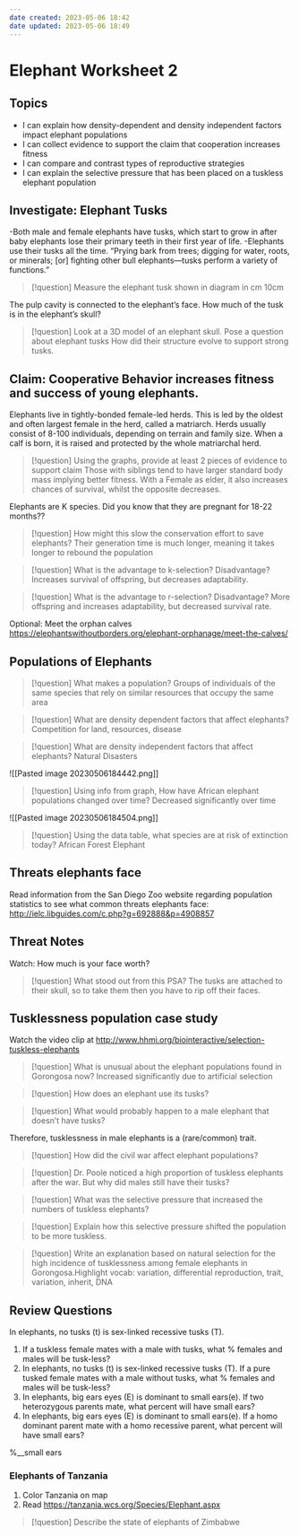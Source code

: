 ```yaml
---
date created: 2023-05-06 18:42
date updated: 2023-05-06 18:49
---
```


# Elephant Worksheet 2

## Topics

- I can explain how density-dependent and density independent factors impact elephant populations
- I can collect evidence to support the claim that cooperation increases fitness
- I can compare and contrast types of reproductive strategies
- I can explain the selective pressure that has been placed on a tuskless elephant population

## Investigate: Elephant Tusks

-Both male and female elephants have tusks, which start to grow in after baby elephants lose their primary teeth in their first year of life.
-Elephants use their tusks all the time. “Prying bark from trees; digging for water, roots, or minerals; [or] fighting other bull elephants—tusks perform a variety of functions.”

> [!question] Measure the elephant tusk shown in diagram in cm
> 10cm

The pulp cavity is connected to the elephant’s face. How much of the tusk is in the elephant’s skull?

> [!question] Look at a 3D model of an elephant skull. Pose a question about elephant tusks
> How did their structure evolve to support strong tusks.

## Claim: Cooperative Behavior increases fitness and success of young elephants.

Elephants live in tightly-bonded female-led herds. This is led by the oldest and often largest female in the herd, called a matriarch. Herds usually consist of 8-100 individuals, depending on terrain and family size. When a calf is born, it is raised and protected by the whole matriarchal herd.

> [!question] Using the graphs,  provide at least 2 pieces of evidence to support claim
> Those with siblings tend to have larger standard body mass implying better fitness. With a Female as elder, it also increases chances of survival, whilst the opposite decreases.

Elephants are K species. Did you know that they are pregnant for 18-22 months??

> [!question] How might this slow the conservation effort to save elephants?
> Their generation time is much longer, meaning it takes longer to rebound the population

> [!question] What is the advantage to k-selection? Disadvantage?
> Increases survival of offspring, but decreases adaptability.

> [!question] What is the advantage to r-selection? Disadvantage?
> More offspring and increases adaptability, but decreased survival rate.

Optional: Meet the orphan calves
<https://elephantswithoutborders.org/elephant-orphanage/meet-the-calves/>

## Populations of Elephants

> [!question] What makes a population?
> Groups of individuals of the same species that rely on similar resources that occupy the same area

> [!question] What are density dependent factors that affect elephants?
> Competition for land, resources, disease

> [!question] What are density independent factors that affect elephants?
> Natural Disasters

![[Pasted image 20230506184442.png]]

> [!question] Using info from graph, How have African elephant populations changed over time?
> Decreased significantly over time

![[Pasted image 20230506184504.png]]

> [!question] Using the data table, what species are at risk of extinction today?
> African Forest Elephant

## Threats elephants face

Read information from the San Diego Zoo website regarding population statistics to see what common threats elephants face:   <http://ielc.libguides.com/c.php?g=692888&p=4908857>

## Threat Notes

Watch: How much is your face worth?

> [!question] What stood out from this PSA?
> The tusks are attached to their skull, so to take them then you have to rip off their faces.

## Tusklessness population case study

Watch the video clip at <http://www.hhmi.org/biointeractive/selection-tuskless-elephants>

> [!question] What is unusual about the elephant populations found in Gorongosa now?
> Increased significantly due to artificial selection

> [!question] How does an elephant use its tusks?
> 

> [!question] What would probably happen to a male elephant that doesn’t have tusks?

Therefore, tusklessness in male elephants is a (rare/common) trait.

> [!question] How did the civil war affect elephant populations?

> [!question] Dr. Poole noticed a high proportion of tuskless elephants after the war.  But why did males still have their tusks?

> [!question] What was the selective pressure that increased the numbers of tuskless elephants?

> [!question] Explain how this selective pressure shifted the population to be more tuskless.

> [!question] Write an explanation based on natural selection for the high incidence of tusklessness among female elephants in Gorongosa.Highlight vocab: variation, differential reproduction, trait, variation, inherit, DNA

## Review Questions

In elephants, no tusks (t) is sex-linked recessive tusks (T).

1. If a tuskless female mates with a male with tusks, what % females and males will be tusk-less?
2. In elephants, no tusks (t) is sex-linked recessive tusks (T). If a pure tusked female mates with a male without tusks, what % females and males will be tusk-less?
3. In elephants, big ears eyes (E) is dominant to small ears(e). If two heterozygous parents mate, what percent will have small ears?
4. In elephants, big ears eyes (E) is dominant to small ears(e). If a homo dominant parent mate with a homo recessive parent, what percent will have small ears?

%__small ears

### Elephants of Tanzania

1. Color Tanzania on map
2. Read <https://tanzania.wcs.org/Species/Elephant.aspx>

> [!question] Describe the state of elephants of Zimbabwe
